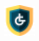 
<p align="center">
  <img width="100" height="100" src="https://raw.githubusercontent.com/BarisKarapelit/DatabaseHomework/master/Sigorta/src/Icons/app-icon.png">
</p>

